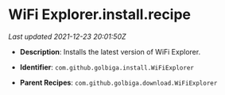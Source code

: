 # WiFi Explorer.install.recipe

_Last updated 2021-12-23 20:01:50Z_

- **Description**: Installs the latest version of WiFi Explorer.

- **Identifier**: `com.github.golbiga.install.WiFiExplorer`

- **Parent Recipes**: `com.github.golbiga.download.WiFiExplorer`
